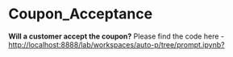 # Coupon_Acceptance
**Will a customer accept the coupon?**
Please find the code here - [http://localhost:8888/lab/workspaces/auto-p/tree/prompt.ipynb?](https://github.com/meenamurali2m/Coupon_Acceptance/blob/main/prompt_MM.ipynb)

